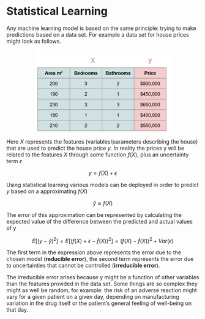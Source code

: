 # Statistical Learning
Any machine learning model is based on the same principle: trying to make predictions based on a data set. For example a data set for house prices might look as follows.

<p align="center">
  <img src="../images/data_breakdown.png" alt="data breakdown" width="350px"/>
</p>

Here $X$ represents the features (variables/parameters describing the house) that are used to predict the house price $y$. In reality the prices y will be related to the features $X$ through some function $f(X)$, plus an uncertainty term $ϵ$

$$y=f(X)+ϵ$$

Using statistical learning various models can be deployed in order to predict $y$ based on a approximating $f(X)$

$$ \hat y \approx f(X) $$

The error of this approximation can be represented by calculating the expected value of the difference between the predicted and actual values of y

<!-- $$ E[(y−y ̂ )^2 ]=E[(f(X)+ϵ−f ̂(X))^2 ]=(f(X)−f ̂(X))^2+"Var"(ϵ)  -->

$$ E[(y - \hat y)^2] =  E[(f(X) +\epsilon -  \hat f(X) )^2] = (f(X) - \hat f(X))^2 + Var(\epsilon)$$

The first term in the expression above represents the error due to the chosen model (**reducible error**), the second term represents the error due to uncertainties that cannot be controlled (**irreducible error**). 

The irreducible error arises because y might be a function of other variables than the features provided in the data set. Some things are so complex they might as well be random, for example: the risk of an adverse reaction might vary for a given patient on a given day, depending on manufacturing variation in the drug itself or the patient’s general feeling of well-being on that day.